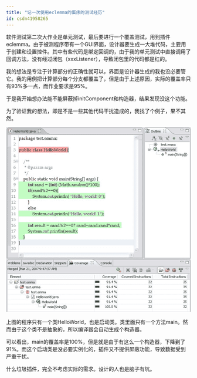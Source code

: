```yaml
---
title: "记一次使用eclemma的蛋疼的测试经历"
id: csdn41958265
---
```


软件测试第二次大作业是单元测试，最后要进行一个覆盖测试，用到插件eclemma。由于被测程序带有一个GUI界面，设计器要生成一大堆代码，主要用于创建和设置控件。其中有些代码是绑定回调的，由于我的单元测试中直接调用了回调方法，没有经过闭包（xxxListener），导致闭包里的代码都是红的。

我的想法是专注于计算部分的正确性就可以，界面是设计器生成的我也没必要管它。我的用例把计算部分每个分支都覆盖了，但是由于上述原因，实际的覆盖率只有93%多一点，而作业要求是95%。

于是我开始想办法能不能屏蔽掉initComponent和构造器，结果发现没这个功能。

为了验证我的想法，即是不是一些其他代码干扰造成的，我找了个例子，果不其然。

![](../img/4722a9ec70ac00a08a98c9bb609d3535.png)

上图的程序只有一个类HelloWorld，也是启动类。类里面只有一个方法main。然而由于这个类不是抽象的，所以编译器会自动生成个构造器。

可以看出，main的覆盖率是100%，但是就是由于有这么一个构造器，下降到了91%。而这个启动类是没必要实例化的，插件又不提供屏蔽功能，导致数据受到严重干扰。

什么垃圾插件，完全不考虑实际的需求。设计的人也是脑子有坑。